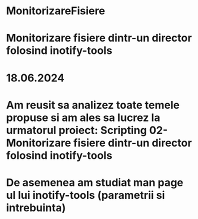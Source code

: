 # MonitorizareFisiere
# Monitorizare fisiere dintr-un director folosind inotify-tools

# 18.06.2024 

# Am reusit sa analizez toate temele propuse si am ales sa lucrez la urmatorul proiect:  Scripting 02-Monitorizare fisiere dintr-un director folosind inotify-tools
# De asemenea am studiat man page ul lui inotify-tools (parametrii si intrebuinta)
